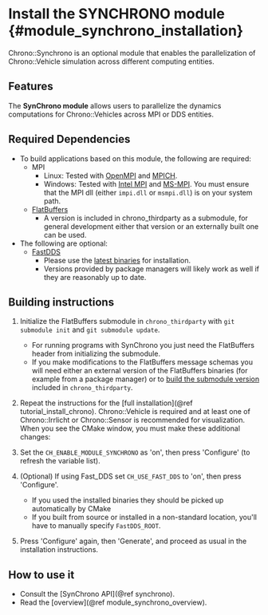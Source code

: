 Install the SYNCHRONO module   {#module_synchrono_installation}
===============================

Chrono::Synchrono is an optional module that enables the parallelization of Chrono::Vehicle simulation across different computing entities.


## Features

The **SynChrono module** allows users to parallelize the dynamics computations for Chrono::Vehicles across MPI or DDS entities.


## Required Dependencies

- To build applications based on this module, the following are required:
  * MPI
    - Linux: Tested with [OpenMPI](https://www.open-mpi.org/) and [MPICH](https://www.mpich.org/).
    - Windows: Tested with [Intel MPI](https://software.intel.com/en-us/mpi-library/choose-download/windows) and [MS-MPI](https://docs.microsoft.com/en-us/message-passing-interface/microsoft-mpi). You must ensure that the MPI dll (either `impi.dll` or `msmpi.dll`) is on your system path. 
  * [FlatBuffers](http://google.github.io/flatbuffers/) 
    - A version is included in chrono_thirdparty as a submodule, for general development either that version or an externally built one can be used.
- The following are optional:
  * [FastDDS](https://fast-dds.docs.eprosima.com/en/latest/)
    - Please use the [latest binaries](https://www.eprosima.com/component/ars/releases/eprosima-fast-dds?Itemid=0) for installation.
    - Versions provided by package managers will likely work as well if they are reasonably up to date.

## Building instructions

1. Initialize the FlatBuffers submodule in `chrono_thirdparty` with `git submodule init` and `git submodule update`. 
    - For running programs with SynChrono you just need the FlatBuffers header from initializing the submodule.
    - If you make modifications to the FlatBuffers message schemas you will need either an external version of the FlatBuffers binaries (for example from a package manager) or to [build the submodule version](https://google.github.io/flatbuffers/flatbuffers_guide_building.html) included in `chrono_thirdparty`.

2. Repeat the instructions for the [full installation](@ref tutorial_install_chrono). Chrono::Vehicle is required and at least one of Chrono::Irrlicht or Chrono::Sensor is recommended for visualization. When you see the CMake window, you must make these additional changes:

3. Set the `CH_ENABLE_MODULE_SYNCHRONO` as 'on', then press 'Configure' (to refresh the variable list).

4. (Optional) If using Fast_DDS set `CH_USE_FAST_DDS` to 'on', then press 'Configure'. 
    - If you used the installed binaries they should be picked up automatically by CMake
    - If you built from source or installed in a non-standard location, you'll have to manually specify `FastDDS_ROOT`.

5. Press 'Configure' again, then 'Generate', and proceed as usual in the installation instructions.


## How to use it

- Consult the [SynChrono API](@ref synchrono).
- Read the [overview](@ref module_synchrono_overview).
